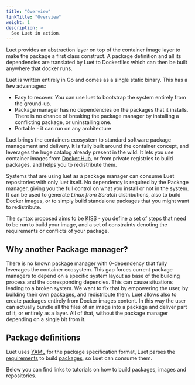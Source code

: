 ```yaml
---
title: "Overview"
linkTitle: "Overview"
weight: 1
description: >
  See Luet in action.
---
```



Luet provides an abstraction layer on top of the container image layer to make the package a first class construct. A package definition and all its dependencies are translated by Luet to Dockerfiles which can then be built anywhere that docker runs.

Luet is written entirely in Go and comes as a single static binary. This has a few advantages:

- Easy to recover. You can use luet to bootstrap the system entirely from the ground-up.
- Package manager has no dependencies on the packages that it installs. There is no chance of breaking the package manager by installing a conflicting package, or uninstalling one.
- Portable - it can run on any architecture

Luet brings the containers ecosystem to standard software package management and delivery. It is fully built around the container concept, and leverages the huge catalog already present in the wild. It lets you use container images from [Docker Hub](https://hub.docker.com/), or from private registries to build packages, and helps you to redistribute them.

Systems that are using luet as a package manager can consume Luet repositories with only luet itself. No dependency is required by the Package manager, giving you the full control on what you install or not in the system. It can be used to generate *Linux from Scratch* distributions,  also to build Docker images, or to simply build standalone packages that you might want to redistribute.

The syntax proposed aims to be [KISS](https://en.wikipedia.org/wiki/KISS_principle) - you define a set of steps that need to be run to build your image, and a set of constraints denoting the requirements or conflicts of your package.

## Why another Package manager?

There is no known package manager with 0-dependency that fully leverages the container ecosystem. This gap forces current package managers to depend on a specific system layout as base of the building process and the corresponding depencies. This can cause situations leading to a broken system. We want to fix that by empowering the user, by building their own packages, and redistribute them. 
Luet allows also to create packages entirely from Docker images content. In this way the user can actually bundle all the files of an image into a package and deliver part of it, or entirely as a layer. All of that, without the package manager depending on a single bit from it.

## Package definitions

Luet uses [YAML](https://en.wikipedia.org/wiki/YAML) for the package specification format, Luet parses the [requirements](/docs/docs/concepts/overview/constraints) to build [packages](/docs/docs/concepts/packages), so Luet can consume them.

Below you can find links to tutorials on how to build packages, images and repositories.
